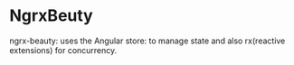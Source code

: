 # NgrxBeuty

ngrx-beauty: uses the Angular store: to manage state and also rx(reactive extensions) for concurrency. 

